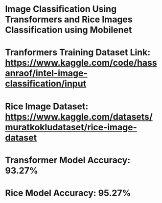 # Image Classification Using Transformers and Rice Images Classification using Mobilenet

# Tranformers Training Dataset Link: https://www.kaggle.com/code/hassanraof/intel-image-classification/input
# Rice Image Dataset: https://www.kaggle.com/datasets/muratkokludataset/rice-image-dataset

# Transformer Model Accuracy: 93.27%
# Rice Model Accuracy: 95.27%
